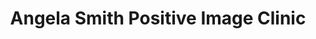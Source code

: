 ---
title: "Angela Smith Positive Image Clinic"
url: /cleethorpes/angela-smith-positive-image-clinic/
shop: hairdresser
---